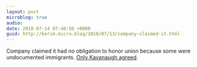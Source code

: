 ```yaml
---
layout: post
microblog: true
audio: 
date: 2018-07-14 07:48:56 +0800
guid: http://kerim.micro.blog/2018/07/13/company-claimed-it.html
---
```

Company claimed it had no obligation to honor 
union because some were undocumented immigrants. [Only Kavanaugh agreed](http://www.jwj.org/to-brett-kavanaugh-and-donald-trump-immigrants-have-no-rights).
